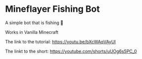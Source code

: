 # Mineflayer Fishing Bot
A simple bot that is fishing 🎣

Works in Vanilla Minecraft

The link to the tutorial: https://youtu.be/bXcWAqVAyUI

The linkt to the short: https://youtube.com/shorts/uUOg6s5PC_0 
